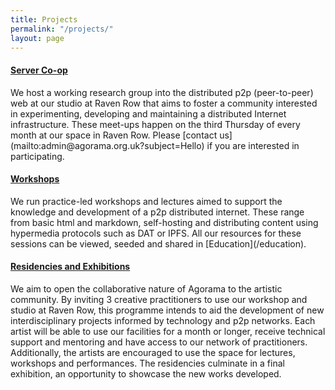 ```yaml
---
title: Projects
permalink: "/projects/"
layout: page
---
```


<h4><a class="glitch-link" href="/projects/server-co-op/"><span class="glitch">Server Co-op</span></a></h4>
We host a working research group into the distributed p2p (peer-to-peer) web at our studio at Raven Row that aims to foster a community interested in experimenting, developing and maintaining a distributed Internet infrastructure. These meet-ups happen on the third Thursday of every month at our space in Raven Row. Please [contact us](mailto:admin@agorama.org.uk?subject=Hello) if you are interested in participating.

<h4><a class="glitch-link" href="/projects/edu/"><span class="glitch">Workshops</span></a></h4>
We run practice-led workshops and lectures aimed to support the knowledge and development of a p2p distributed internet. These range from basic html and markdown, self-hosting and distributing content using hypermedia protocols such as DAT or IPFS. All our resources for these sessions can be viewed, seeded and shared in [Education](/education).

<h4><a class="glitch-link" href="/projects/art/"><span class="glitch">Residencies and Exhibitions</span></a></h4>
We aim to open the collaborative nature of Agorama to the artistic community. By inviting 3 creative practitioners to use our workshop and studio at Raven Row, this programme intends to aid the development of new interdisciplinary projects informed by technology and p2p networks. Each artist will be able to use our facilities for a month or longer, receive technical support and mentoring and have access to our network of practitioners. Additionally, the artists are encouraged to use the space for lectures, workshops and performances. The residencies culminate in a final exhibition, an opportunity to showcase the new works developed.
